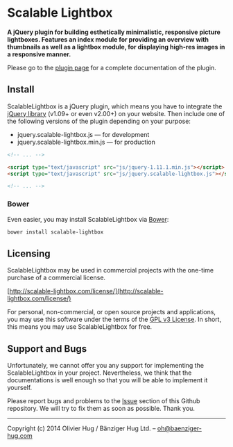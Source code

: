 Scalable Lightbox
=================

**A jQuery plugin for building esthetically minimalistic, responsive picture lightboxes. Features an index module for providing an overview with thumbnails as well as a lightbox module, for displaying high-res images in a responsive manner.**

Please go to the [plugin page](http://scalable-lightbox.com/) for a complete documentation of the plugin.



## Install

ScalableLightbox is a jQuery plugin, which means you have to integrate the [jQuery library](http://jquery.com/download/) (v1.09+ or even v2.00+) on your website. Then include one of the following versions of the plugin depending on your purpose:

* jquery.scalable&#45;lightbox.js &mdash; for development
* jquery.scalable&#45;lightbox.min.js &mdash; for production

``` html
<!-- ... -->

<script type="text/javascript" src="js/jquery-1.11.1.min.js"></script>
<script type="text/javascript" src="js/jquery.scalable-lightbox.js"></script>

<!-- ... -->
```

### Bower

Even easier, you may install ScalableLightbox via [Bower](http://bower.io):

``` bash
bower install scalable-lightbox
```



## Licensing

ScalableLightbox may be used in commercial projects with the one-time purchase of a commercial license.

[http://scalable-lightbox.com/license/](http://scalable-lightbox.com/license/)

For personal, non&#45;commercial, or open source projects and applications, you may use this software under the terms of the [GPL v3 License](http://choosealicense.com/licenses/gpl-v3/). In short, this means you may use ScalableLightbox for free.



## Support and Bugs

Unfortunately, we cannot offer you any support for implementing the ScalableLightbox in your project. Nevertheless, we think that the documentations is well enough so that you will be able to implement it yourself.

Please report bugs and problems to the [Issue](https://github.com/onyx1/jquery-scalable-lightbox/issues) section of this Github repository. We will try to fix them as soon as possible. Thank you.

* * *

Copyright (c) 2014 Olivier Hug / Bänziger Hug Ltd. – oh@baenziger-hug.com
